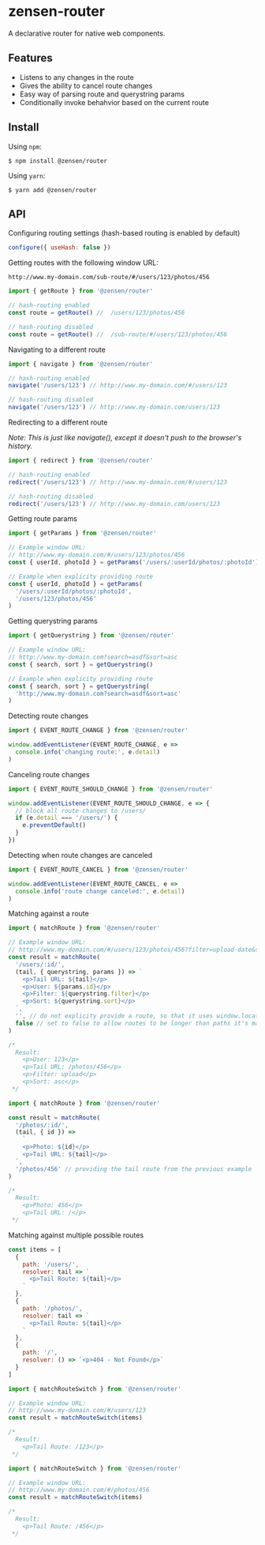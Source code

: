 # zensen-router

A declarative router for native web components.

## Features

- Listens to any changes in the route
- Gives the ability to cancel route changes
- Easy way of parsing route and querystring params
- Conditionally invoke behahvior based on the current route

## Install

Using `npm`:

```
$ npm install @zensen/router
```

Using `yarn`:

```
$ yarn add @zensen/router
```

## API

Configuring routing settings (hash-based routing is enabled by default)

```js
configure({ useHash: false })
```

Getting routes with the following window URL:

`http://www.my-domain.com/sub-route/#/users/123/photos/456`

```js
import { getRoute } from '@zensen/router'

// hash-routing enabled
const route = getRoute() //  /users/123/photos/456

// hash-routing disabled
const route = getRoute() //  /sub-route/#/users/123/photos/456
```

Navigating to a different route

```js
import { navigate } from '@zensen/router'

// hash-routing enabled
navigate('/users/123') // http://www.my-domain.com/#/users/123

// hash-routing disabled
navigate('/users/123') // http://www.my-domain.com/users/123
```

Redirecting to a different route

_Note: This is just like navigate(), except it doesn't push to the browser's history._

```js
import { redirect } from '@zensen/router'

// hash-routing enabled
redirect('/users/123') // http://www.my-domain.com/#/users/123

// hash-routing disabled
redirect('/users/123') // http://www.my-domain.com/users/123
```

Getting route params

```js
import { getParams } from '@zensen/router'

// Example window URL:
// http://www.my-domain.com/#/users/123/photos/456
const { userId, photoId } = getParams('/users/:userId/photos/:photoId')
```

```js
// Example when explicity providing route
const { userId, photoId } = getParams(
  '/users/:userId/photos/:photoId',
  '/users/123/photos/456'
)
```

Getting querystring params

```js
import { getQuerystring } from '@zensen/router'

// Example window URL:
// http://www.my-domain.com?search=asdf&sort=asc
const { search, sort } = getQuerystring()
```

```js
// Example when explicity providing route
const { search, sort } = getQuerystring(
  'http://www.my-domain.com?search=asdf&sort=asc'
)
```

Detecting route changes

```js
import { EVENT_ROUTE_CHANGE } from '@zensen/router'

window.addEventListener(EVENT_ROUTE_CHANGE, e =>
  console.info('changing route:', e.detail)
)
```

Canceling route changes

```js
import { EVENT_ROUTE_SHOULD_CHANGE } from '@zensen/router'

window.addEventListener(EVENT_ROUTE_SHOULD_CHANGE, e => {
  // block all route changes to /users/
  if (e.detail === '/users/') {
    e.preventDefault()
  }
})
```

Detecting when route changes are canceled

```js
import { EVENT_ROUTE_CANCEL } from '@zensen/router'

window.addEventListener(EVENT_ROUTE_CANCEL, e =>
  console.info('route change canceled:', e.detail)
)
```

Matching against a route

```js
import { matchRoute } from '@zensen/router'

// Example window URL:
// http://www.my-domain.com/#/users/123/photos/456?filter=upload-date&sort=asc
const result = matchRoute(
  '/users/:id/',
  (tail, { querystring, params }) => `
    <p>Tail URL: ${tail}</p>
    <p>User: ${params.id}</p>
    <p>Filter: ${querystring.filter}</p>
    <p>Sort: ${querystring.sort}</p>
  `,
  '', // do not explicity provide a route, so that it uses window.location
  false // set to false to allow routes to be longer than paths it's matched against
)

/*
  Result:
    <p>User: 123</p>
    <p>Tail URL: /photos/456</p>
    <p>Filter: upload</p>
    <p>Sort: asc</p>
 */
```

```js
import { matchRoute } from '@zensen/router'

const result = matchRoute(
  '/photos/:id/',
  (tail, { id }) =>
    `
    <p>Photo: ${id}</p>
    <p>Tail URL: ${tail}</p>
  `,
  '/photos/456' // providing the tail route from the previous example
)

/*
  Result:
    <p>Photo: 456</p>
    <p>Tail URL: /</p>
 */
```

Matching against multiple possible routes

```js
const items = [
  {
    path: '/users/',
    resolver: tail => `
      <p>Tail Route: ${tail}</p>
    `
  },
  {
    path: '/photos/',
    resolver: tail => `
      <p>Tail Route: ${tail}</p>
    `
  },
  {
    path: '/',
    resolver: () => `<p>404 - Not Found</p>`
  }
]
```

```js
import { matchRouteSwitch } from '@zensen/router'

// Example window URL:
// http://www.my-domain.com/#/users/123
const result = matchRouteSwitch(items)

/*
  Result:
    <p>Tail Route: /123</p>
 */
```

```js
import { matchRouteSwitch } from '@zensen/router'

// Example window URL:
// http://www.my-domain.com/#/photos/456
const result = matchRouteSwitch(items)

/*
  Result:
    <p>Tail Route: /456</p>
 */
```
